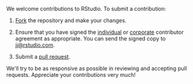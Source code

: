 We welcome contributions to RStudio. To submit a contribution:

1. [Fork](https://github.com/rstudio/rstudio/fork) the repository and make your changes.

2. Ensure that you have signed the [individual](http://www.rstudio.com/wp-content/uploads/2014/06/RStudioIndividualContributorAgreement.pdf) or [corporate](http://www.rstudio.com/wp-content/uploads/2014/06/RStudioCorporateContributorAgreement.pdf) contributor agreement as appropriate. You can send the signed copy to jj@rstudio.com.

3. Submit a [pull request](https://help.github.com/articles/using-pull-requests).

We'll try to be as responsive as possible in reviewing and accepting pull requests. Appreciate your contributions very much!

